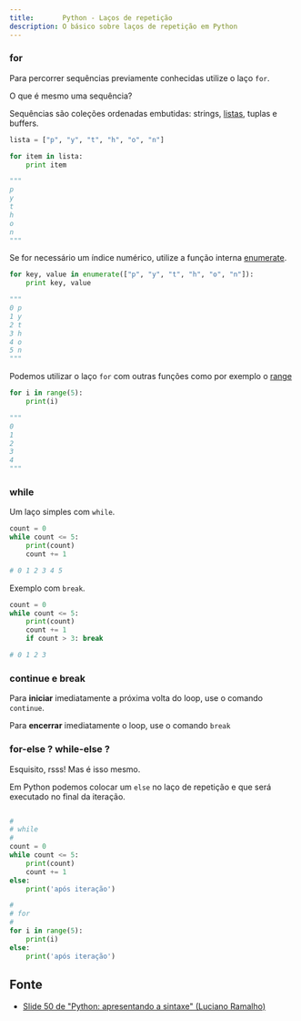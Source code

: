 ```yaml
---
title:       Python - Laços de repetição
description: O básico sobre laços de repetição em Python
---
```


### for

Para percorrer sequências previamente conhecidas utilize o laço `for`.

O que é mesmo uma sequência? 

Sequências são coleções ordenadas embutidas: strings, [listas](/python/listas/), tuplas e buffers.

```python
lista = ["p", "y", "t", "h", "o", "n"]

for item in lista:
    print item

"""
p
y
t
h
o
n
"""
```

Se for necessário um índice numérico, utilize a função interna [enumerate](/python/built-in/enumerate).

```python
for key, value in enumerate(["p", "y", "t", "h", "o", "n"]):
    print key, value

"""
0 p
1 y
2 t
3 h
4 o
5 n
"""
```

Podemos utilizar o laço `for` com outras funções como por exemplo o [range]()

```python
for i in range(5):
    print(i)

"""
0
1
2
3
4
"""
```



### while

Um laço simples com `while`.

```python
count = 0
while count <= 5:
    print(count)
    count += 1

# 0 1 2 3 4 5
```

Exemplo com `break`.

```python
count = 0
while count <= 5:
    print(count)
    count += 1
    if count > 3: break

# 0 1 2 3
```



### continue e break

Para __iniciar__ imediatamente a próxima volta do loop, use o comando `continue`.

Para __encerrar__ imediatamente o loop, use o comando `break`




### for-else ? while-else ?

Esquisito, rsss! Mas é isso mesmo.

Em Python podemos colocar um `else` no laço de repetição e que será executado no final da iteração.

```python

#
# while
#
count = 0
while count <= 5:
    print(count)
    count += 1
else:
    print('após iteração')

#
# for
#
for i in range(5):
    print(i)
else:
    print('após iteração')
```


Fonte
---

- [Slide 50 de "Python: apresentando a sintaxe" (Luciano Ramalho)](https://github.com/pythonprobr/pypratico/raw/master/academia/py_sintaxe.pdf "link-externo")
